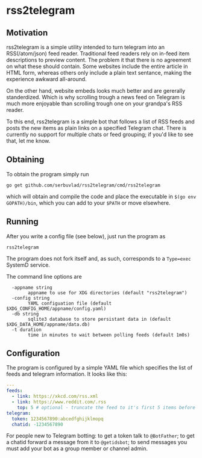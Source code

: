 rss2telegram
============

Motivation
----------

rss2telegram is a simple utility intended to turn telegram into an RSS(/atom/json) feed reader.
Traditional feed readers rely on in-feed item descriptions to preview content. The problem
it that there is no agreement on what these should contain. Some websites include the entire
article in HTML form, whereas others only include a plain text sentance, making the experience
awkward all-around.

On the other hand, website embeds looks much better and are gererally standerdized. Which is why
scrolling trough a news feed on Telegram is much more enjoyable than scrolling trough one on
your grandpa's RSS reader.

To this end, rss2telegram is a simple bot that follows a list of RSS feeds and posts the new
items as plain links on a specified Telegram chat. There is currently no support for multiple chats
or feed grouping; if you'd like to see that, let me know.

Obtaining
---------

To obtain the program simply run

```
go get github.com/serbuvlad/rss2telegram/cmd/rss2telegram
```

which will obtain and compile the code and place the executable in `$(go env GOPATH)/bin`, which
you can add to your `$PATH` or move elsewhere.

Running
-------

After you write a config file (see below), just run the program as

```
rss2telegram
```

The program does not fork itself and, as such, corresponds to a `Type=exec` SystemD service.

The command line options are

```
  -appname string
        appname to use for XDG directories (default "rss2telegram")
  -config string
        YAML configuation file (default $XDG_CONFIG_HOME/appname/config.yaml)
  -db string
        sqlite3 database to store persistant data in (default $XDG_DATA_HOME/appname/data.db)
  -t duration
        time in minutes to wait between polling feeds (default 1m0s)
```

Configuration
-------------

The program is configured by a simple YAML file which specifies the list of feeds and telegram information.
It looks like this:

```yaml
---
feeds:
  - link: https://xkcd.com/rss.xml
  - link: https://www.reddit.com/.rss
    top: 5 # optional - truncate the feed to it's first 5 items before processing
telegram:
  token: 1234567890:abcedfghijklmopq
  chatid: -1234567890
```

For people new to Telegram botting: to get a token talk to `@BotFather`; to get a chatid
forward a message from it to `@getidsbot`; to send messages you must add your bot as a
group member or channel admin.
